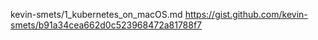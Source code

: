 

kevin-smets/1_kubernetes_on_macOS.md
https://gist.github.com/kevin-smets/b91a34cea662d0c523968472a81788f7
